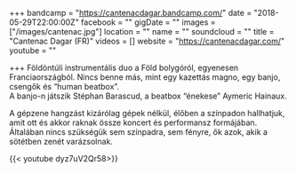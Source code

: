 +++
bandcamp = "https://cantenacdagar.bandcamp.com/"
date = "2018-05-29T22:00:00Z"
facebook = ""
gigDate = ""
images = ["/images/cantenac.jpg"]
location = ""
name = ""
soundcloud = ""
title = "Cantenac Dagar (FR)"
videos = []
website = "https://cantenacdagar.com/"
youtube = ""

+++
Földöntúli instrumentális duo a Föld bolygóról, egyenesen Franciaországból. Nincs benne más, mint egy kazettás magno, egy banjo, csengők és “human beatbox”.  
A banjo-n játszik Stéphan Barascud, a beatbox “énekese” Aymeric Hainaux. 

A gépzene hangzást kizárólag gépek nélkül, élőben a színpadon hallhatjuk, amit ott és akkor raknak össze koncert és performansz formájában. Általában nincs szükségük sem színpadra, sem fényre, ők azok, akik a sötétben zenét varázsolnak.

{{< youtube dyz7uV2Qr58>}}